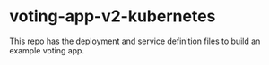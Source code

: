 # voting-app-v2-kubernetes

This repo has the deployment and service definition files to build an example voting app.
